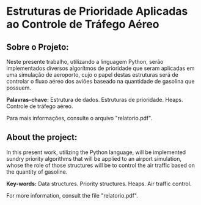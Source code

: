 # Estruturas de Prioridade Aplicadas ao Controle de Tráfego Aéreo

## Sobre o Projeto:
Neste presente trabalho, utilizando a linguagem Python, serão implementados diversos algorítmos de prioridade que seram aplicadas em uma simulação de aeroporto, cujo o papel destas estruturas será de controlar o fluxo aéreo dos aviões baseado na quantidade de gasolina que possuem.

**Palavras-chave:** Estrutura de dados. Estruturas de prioridade. Heaps. Controle de tráfego aéreo.

Para mais informações, consulte o arquivo "relatorio.pdf".

## About the project: 
In this present work, utilizing the Python language, will be implemented sundry priority algorithms that will be applied to an airport simulation, whose the role of those structures will be to control the air traffic based on the quantity of gasoline.

**Key-words:** Data structures. Priority structures. Heaps. Air traffic control.

For more information, consult the file "relatorio.pdf".
